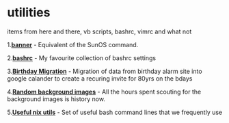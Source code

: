 # utilities
items from here and there, vb scripts, bashrc, vimrc and what not

1.[**banner**](https://github.com/satyapavan/scratch-pad/blob/master/banner) - Equivalent of the SunOS command. 

2.[**bashrc**](
https://github.com/satyapavan/scratch-pad/blob/master/bashrc) - My favourite collection of bashrc settings

3.[**Birthday Migration**](https://github.com/satyapavan/scratch-pad/blob/master/BirthdayAlarmMigration.gs) - Migration of data from birthday alarm site into google calander to create a recuring invite for 80yrs on the bdays

4.[**Random background images**](https://github.com/satyapavan/scratch-pad/blob/master/random_image_unsplash.py) - All the hours spent scouting for the background images is history now.

5.[**Useful nix utils**](https://github.com/satyapavan/scratch-pad/blob/master/nix_utils.sh) - Set of useful bash command lines that we frequently use

